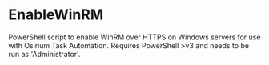 # EnableWinRM
PowerShell script to enable WinRM over HTTPS on Windows servers for use with Osirium Task Automation.
Requires PowerShell >v3 and needs to be run as 'Administrator'.

